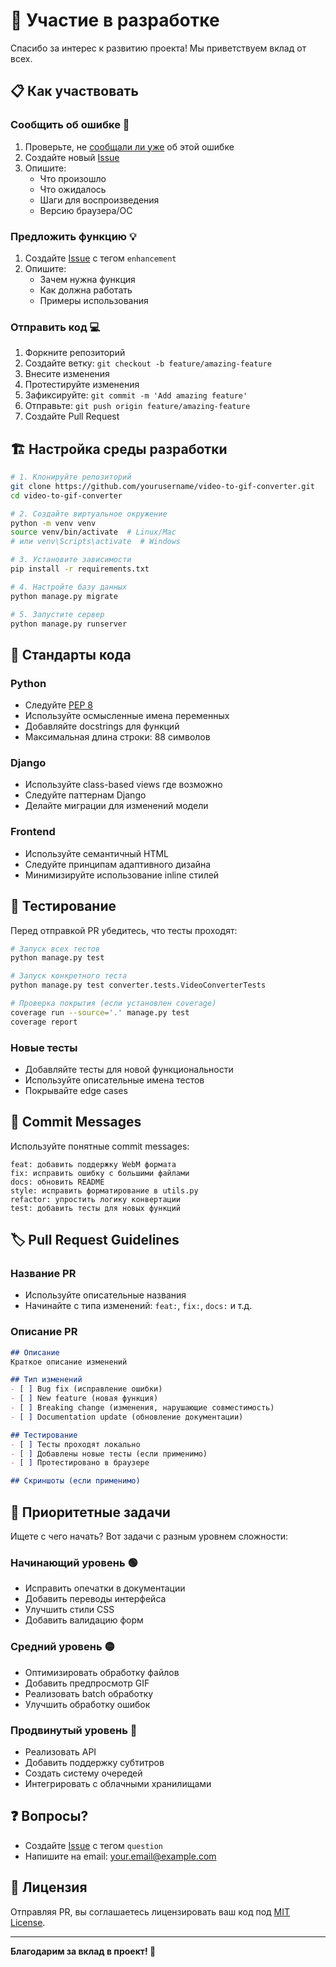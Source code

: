 # 🤝 Участие в разработке

Спасибо за интерес к развитию проекта! Мы приветствуем вклад от всех.

## 📋 Как участвовать

### Сообщить об ошибке 🐛
1. Проверьте, не [сообщали ли уже](https://github.com/yourusername/video-to-gif-converter/issues) об этой ошибке
2. Создайте новый [Issue](https://github.com/yourusername/video-to-gif-converter/issues/new)
3. Опишите:
   - Что произошло
   - Что ожидалось
   - Шаги для воспроизведения
   - Версию браузера/ОС

### Предложить функцию 💡
1. Создайте [Issue](https://github.com/yourusername/video-to-gif-converter/issues/new) с тегом `enhancement`
2. Опишите:
   - Зачем нужна функция
   - Как должна работать
   - Примеры использования

### Отправить код 💻
1. Форкните репозиторий
2. Создайте ветку: `git checkout -b feature/amazing-feature`
3. Внесите изменения
4. Протестируйте изменения
5. Зафиксируйте: `git commit -m 'Add amazing feature'`
6. Отправьте: `git push origin feature/amazing-feature`
7. Создайте Pull Request

## 🏗️ Настройка среды разработки

```bash
# 1. Клонируйте репозиторий
git clone https://github.com/yourusername/video-to-gif-converter.git
cd video-to-gif-converter

# 2. Создайте виртуальное окружение
python -m venv venv
source venv/bin/activate  # Linux/Mac
# или venv\Scripts\activate  # Windows

# 3. Установите зависимости
pip install -r requirements.txt

# 4. Настройте базу данных
python manage.py migrate

# 5. Запустите сервер
python manage.py runserver
```

## 📝 Стандарты кода

### Python
- Следуйте [PEP 8](https://www.python.org/dev/peps/pep-0008/)
- Используйте осмысленные имена переменных
- Добавляйте docstrings для функций
- Максимальная длина строки: 88 символов

### Django
- Используйте class-based views где возможно
- Следуйте паттернам Django
- Делайте миграции для изменений модели

### Frontend
- Используйте семантичный HTML
- Следуйте принципам адаптивного дизайна
- Минимизируйте использование inline стилей

## 🧪 Тестирование

Перед отправкой PR убедитесь, что тесты проходят:

```bash
# Запуск всех тестов
python manage.py test

# Запуск конкретного теста
python manage.py test converter.tests.VideoConverterTests

# Проверка покрытия (если установлен coverage)
coverage run --source='.' manage.py test
coverage report
```

### Новые тесты
- Добавляйте тесты для новой функциональности
- Используйте описательные имена тестов
- Покрывайте edge cases

## 📜 Commit Messages

Используйте понятные commit messages:

```
feat: добавить поддержку WebM формата
fix: исправить ошибку с большими файлами
docs: обновить README
style: исправить форматирование в utils.py
refactor: упростить логику конвертации
test: добавить тесты для новых функций
```

## 🏷️ Pull Request Guidelines

### Название PR
- Используйте описательные названия
- Начинайте с типа изменений: `feat:`, `fix:`, `docs:` и т.д.

### Описание PR
```markdown
## Описание
Краткое описание изменений

## Тип изменений
- [ ] Bug fix (исправление ошибки)
- [ ] New feature (новая функция)
- [ ] Breaking change (изменения, нарушающие совместимость)
- [ ] Documentation update (обновление документации)

## Тестирование
- [ ] Тесты проходят локально
- [ ] Добавлены новые тесты (если применимо)
- [ ] Протестировано в браузере

## Скриншоты (если применимо)
```

## 🎯 Приоритетные задачи

Ищете с чего начать? Вот задачи с разным уровнем сложности:

### Начинающий уровень 🟢
- Исправить опечатки в документации
- Добавить переводы интерфейса
- Улучшить стили CSS
- Добавить валидацию форм

### Средний уровень 🟡
- Оптимизировать обработку файлов
- Добавить предпросмотр GIF
- Реализовать batch обработку
- Улучшить обработку ошибок

### Продвинутый уровень 🔴
- Реализовать API
- Добавить поддержку субтитров
- Создать систему очередей
- Интегрировать с облачными хранилищами

## ❓ Вопросы?

- Создайте [Issue](https://github.com/yourusername/video-to-gif-converter/issues) с тегом `question`
- Напишите на email: your.email@example.com

## 📄 Лицензия

Отправляя PR, вы соглашаетесь лицензировать ваш код под [MIT License](LICENSE).

---

**Благодарим за вклад в проект! 🙏**
